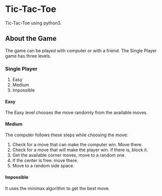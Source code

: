 # Tic-Tac-Toe
Tic-Tac-Toe using python3.

## About the Game
The game can be played with computer or with
a friend. The Single Player game has three levels.

### Single Player
  1. Easy
  2. Medium
  3. Impossible

#### Easy
The Easy level chooses the move randomly 
from the available moves.

#### Medium
The computer follows these steps while choosing the move:
  1. Check for a move that can make the computer win. Move there.
  2. Check for a move that will make the player win. if there is,
     block it.
  3. Get the available corner moves, move to a random one.
  4. If the center is free. move there.
  5. Move to a random side space.

#### Impossible
It uses the minimax algorithm to get the best move.
